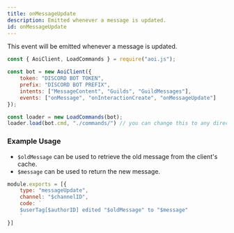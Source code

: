 ```yaml
---
title: onMessageUpdate
description: Emitted whenever a message is updated.
id: onMessageUpdate
---
```


This event will be emitted whenever a message is updated.

```javascript
const { AoiClient, LoadCommands } = require("aoi.js");

const bot = new AoiClient({
    token: "DISCORD BOT TOKEN",
    prefix: "DISCORD BOT PREFIX",
    intents: ["MessageContent", "Guilds", "GuildMessages"],
    events: ["onMessage", "onInteractionCreate", "onMessageUpdate"]
});

const loader = new LoadCommands(bot);
loader.load(bot.cmd, "./commands/") // you can change this to any directory you want
```

### Example Usage

- `$oldMessage` can be used to retrieve the old message from the client's cache.
- `$message` can be used to return the new message.

```javascript
module.exports = [{
    type: "messageUpdate",
    channel: "$channelID",
    code: `
    $userTag[$authorID] edited "$oldMessage" to "$message"
    `
}]
```